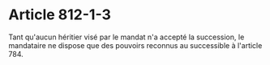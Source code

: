 # Article 812-1-3

Tant qu'aucun héritier visé par le mandat n'a accepté la succession, le mandataire ne dispose que des pouvoirs reconnus au successible à l'article 784.
